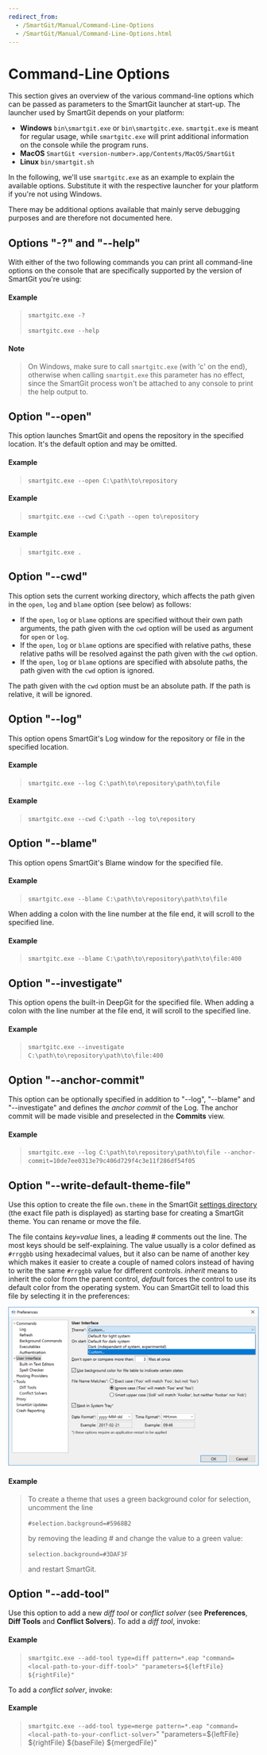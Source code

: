 ```yaml
---
redirect_from:
  - /SmartGit/Manual/Command-Line-Options
  - /SmartGit/Manual/Command-Line-Options.html
---
```


# Command-Line Options

This section gives an overview of the various command-line options which can be passed as parameters to the SmartGit launcher at start-up. The launcher used by SmartGit depends on your platform:

- **Windows** `bin\smartgit.exe` or `bin\smartgitc.exe`.
  `smartgit.exe` is meant for regular usage, while `smartgitc.exe` will print additional information on the console while the program runs.
- **MacOS** `SmartGit <version-number>.app/Contents/MacOS/SmartGit`
- **Linux** `bin/smartgit.sh`

In the following, we'll use `smartgitc.exe` as an example to explain the available options. Substitute it with the respective launcher for your platform if you're not using Windows.

There may be additional options available that mainly serve debugging purposes and are therefore not documented here.

## Options "-?" and "--help"

With either of the two following commands you can print all command-line options on the console that are specifically supported by the version of SmartGit you're using:

#### Example

> `smartgitc.exe -?`
>
>`smartgitc.exe --help`

#### Note

> On Windows, make sure to call `smartgitc.exe` (with 'c' on the end), otherwise when calling `smartgit.exe` this parameter has no effect, since the SmartGit process won't be attached to any console to print the help output to.

## Option "--open"

This option launches SmartGit and opens the repository in the specified location. It's the default option and may be omitted.

#### Example

> `smartgitc.exe --open C:\path\to\repository`

#### Example

> `smartgitc.exe --cwd C:\path --open to\repository`

#### Example

> `smartgitc.exe .`

## Option "--cwd"

This option sets the current working directory, which affects the path given in the `open`, `log` and `blame` option (see below) as follows:

- If the `open`, `log` or `blame` options are specified without their own path arguments, the path given with the `cwd` option will be used as argument for `open` or `log`.
- If the `open`, `log` or `blame` options are specified with relative paths, these relative paths will be resolved against the path given with the `cwd` option.
- If the `open`, `log` or `blame` options are specified with absolute paths, the path given with the `cwd` option is ignored.

The path given with the `cwd` option must be an absolute path. If the path is relative, it will be ignored.

## Option "--log"

This option opens SmartGit's Log window for the repository or file in the specified location.

#### Example

> `smartgitc.exe --log C:\path\to\repository\path\to\file`

#### Example

> `smartgitc.exe --cwd C:\path --log to\repository`

## Option "--blame"

This option opens SmartGit's Blame window for the specified file.

#### Example

> `smartgitc.exe --blame C:\path\to\repository\path\to\file`

When adding a colon with the line number at the file end, it will scroll to the specified line.

#### Example

> `smartgitc.exe --blame C:\path\to\repository\path\to\file:400`

## Option "--investigate"

This option opens the built-in DeepGit for the specified file. When adding a colon with the line number at the file end, it will scroll to the specified line.

#### Example

> `smartgitc.exe --investigate C:\path\to\repository\path\to\file:400`

## Option "--anchor-commit"

This option can be optionally specified in addition to "--log", "--blame" and "--investigate" and defines the *anchor commit* of the Log. The anchor commit will be made visible and preselected in the **Commits** view.

#### Example

> `smartgitc.exe --log C:\path\to\repository\path\to\file --anchor-commit=10de7ee0313e79c406d729f4c3e11f286df54f05`

## Option "--write-default-theme-file"

Use this option to create the file `own.theme` in the SmartGit [settings directory](AdvancedSettings/VM-options.md) (the exact file path is displayed) as starting base for creating a SmartGit theme. You can rename or move the file.

The file contains *key=value* lines, a leading \# comments out the line. The most keys should be self-explaining. The value usually is a color defined as `#rrggbb` using hexadecimal values, but it also can be name of another key which makes it easier to create a couple of named colors instead of having to write the same `#rrggbb` value for different controls.
*inherit* means to inherit the color from the parent control, *default* forces the control to use its default color from the operating system. You can SmartGit tell to load this file by selecting it in the preferences:

![](../attachments/53215487/53215488.png)

#### Example

> To create a theme that uses a green background color for selection, uncomment the line
>
>`#selection.background=#5968B2`
>
>by removing the leading \# and change the value to a green value:
>
>`selection.background=#3DAF3F`
>
>and restart SmartGit.

## Option "--add-tool"

Use this option to add a new *diff tool* or *conflict solver* (see **Preferences**, **Diff Tools** and **Conflict Solvers**). To add a *diff tool*, invoke:

#### Example

> `smartgitc.exe --add-tool type=diff pattern=*.eap "command=<local-path-to-your-diff-tool>" "parameters=${leftFile} ${rightFile}"`

To add a *conflict solver*, invoke:

#### Example

> `smartgitc.exe --add-tool type=merge pattern=*.eap "command=<local-path-to-your-conflict-solver>`" "parameters=${leftFile} ${rightFile} ${baseFile} ${mergedFile}"  
